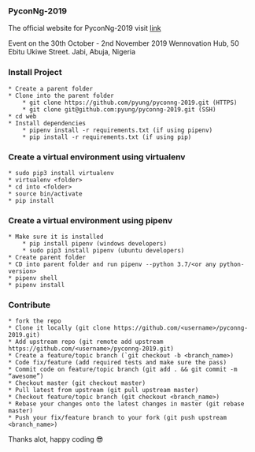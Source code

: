 ### PyconNg-2019

The official website for PyconNg-2019 visit [link](http://pycon.pythonnigeria.org/)

Event on the 30th October - 2nd November 2019  Wennovation Hub, 50 Ebitu Ukiwe Street. Jabi, Abuja,   Nigeria



### Install Project
    * Create a parent folder 
    * Clone into the parent folder
        * git clone https://github.com/pyung/pyconng-2019.git (HTTPS)
        * git clone git@github.com:pyung/pyconng-2019.git (SSH)
    * cd web
    * Install dependencies
        * pipenv install -r requirements.txt (if using pipenv)
        * pip install -r requirements.txt (if using pip) 

### Create a virtual environment using virtualenv
    * sudo pip3 install virtualenv
    * virtualenv <folder>
    * cd into <folder>
    * source bin/activate
    * pip install

### Create a virtual environment using pipenv
    * Make sure it is installed
        * pip install pipenv (windows developers)
        * sudo pip3 install pipenv (ubuntu developers)
    * Create parent folder
    * CD into parent folder and run pipenv --python 3.7/<or any python-version>
    * pipenv shell
    * pipenv install 


### Contribute
    * fork the repo
    * Clone it locally (git clone https://github.com/<username>/pyconng-2019.git)
    * Add upstream repo (git remote add upstream https://github.com/<username>/pyconng-2019.git)
    * Create a feature/topic branch (`git checkout -b <branch_name>)
    * Code fix/feature (add required tests and make sure the pass)
    * Commit code on feature/topic branch (git add . && git commit -m “awesome”)
    * Checkout master (git checkout master)
    * Pull latest from upstream (git pull upstream master)
    * Checkout feature/topic branch (git checkout <branch_name>)
    * Rebase your changes onto the latest changes in master (git rebase master)
    * Push your fix/feature branch to your fork (git push upstream <branch_name>)




Thanks alot, happy coding &#128526;
